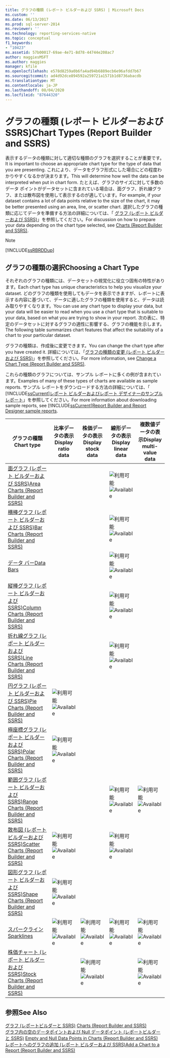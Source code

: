 ```yaml
---
title: グラフの種類 (レポート ビルダーおよび SSRS) | Microsoft Docs
ms.custom: ''
ms.date: 06/13/2017
ms.prod: sql-server-2014
ms.reviewer: ''
ms.technology: reporting-services-native
ms.topic: conceptual
f1_keywords:
- "10423"
ms.assetid: 57b00017-69ae-4e71-8d78-44744e208ac7
author: maggiesMSFT
ms.author: maggies
manager: kfile
ms.openlocfilehash: e578d8259a0b6fa4ad94b6889ecb6e96afdd7b67
ms.sourcegitcommit: ad4d92dce894592a259721a1571b1d8736abacdb
ms.translationtype: MT
ms.contentlocale: ja-JP
ms.lasthandoff: 08/04/2020
ms.locfileid: "87644320"
---
```

# <a name="chart-types-report-builder-and-ssrs"></a><span data-ttu-id="651c7-102">グラフの種類 (レポート ビルダーおよび SSRS)</span><span class="sxs-lookup"><span data-stu-id="651c7-102">Chart Types (Report Builder and SSRS)</span></span>
  <span data-ttu-id="651c7-103">表示するデータの種類に対して適切な種類のグラフを選択することが重要です。</span><span class="sxs-lookup"><span data-stu-id="651c7-103">It is important to choose an appropriate chart type for the type of data that you are presenting.</span></span> <span data-ttu-id="651c7-104">これにより、データをグラフ形式にした場合にどの程度わかりやすくなるかが決まります。</span><span class="sxs-lookup"><span data-stu-id="651c7-104">This will determine how well the data can be interpreted when put in chart form.</span></span> <span data-ttu-id="651c7-105">たとえば、グラフのサイズに対して多数のデータ ポイントがデータセットに含まれている場合は、面グラフ、折れ線グラフ、または散布図を使用して表示するのが適しています。</span><span class="sxs-lookup"><span data-stu-id="651c7-105">For example, if your dataset contains a lot of data points relative to the size of the chart, it may be better presented using an area, line, or scatter chart.</span></span> <span data-ttu-id="651c7-106">選択したグラフの種類に応じてデータを準備する方法の詳細については、「 [グラフ (レポート ビルダーおよび SSRS)](charts-report-builder-and-ssrs.md)」を参照してください。</span><span class="sxs-lookup"><span data-stu-id="651c7-106">For discussion on how to prepare your data depending on the chart type selected, see [Charts &#40;Report Builder and SSRS&#41;](charts-report-builder-and-ssrs.md).</span></span>  
  
> [!NOTE]  
>  [!INCLUDE[ssRBRDDup](../../includes/ssrbrddup-md.md)]  
  
## <a name="choosing-a-chart-type"></a><span data-ttu-id="651c7-107">グラフの種類の選択</span><span class="sxs-lookup"><span data-stu-id="651c7-107">Choosing a Chart Type</span></span>  
 <span data-ttu-id="651c7-108">それぞれのグラフの種類には、データセットの視覚化に役立つ固有の特性があります。</span><span class="sxs-lookup"><span data-stu-id="651c7-108">Each chart type has unique characteristics to help you visualize your dataset.</span></span> <span data-ttu-id="651c7-109">どのグラフの種類を使用してもデータを表示できますが、レポートに表示する内容に基づいて、データに適したグラフの種類を使用すると、データは読み取りやすくなります。</span><span class="sxs-lookup"><span data-stu-id="651c7-109">You can use any chart type to display your data, but your data will be easier to read when you use a chart type that is suitable to your data, based on what you are trying to show in your report.</span></span> <span data-ttu-id="651c7-110">次の表に、特定のデータセットに対するグラフの適性に影響する、グラフの機能を示します。</span><span class="sxs-lookup"><span data-stu-id="651c7-110">The following table summarizes chart features that affect the suitability of a chart to your particular dataset.</span></span>  
  
 <span data-ttu-id="651c7-111">グラフの種類は、作成後に変更できます。</span><span class="sxs-lookup"><span data-stu-id="651c7-111">You can change the chart type after you have created it.</span></span> <span data-ttu-id="651c7-112">詳細については、「[グラフの種類の変更 &#40;レポート ビルダーおよび SSRS&#41;](change-a-chart-type-report-builder-and-ssrs.md)」を参照してください。</span><span class="sxs-lookup"><span data-stu-id="651c7-112">For more information, see [Change a Chart Type &#40;Report Builder and SSRS&#41;](change-a-chart-type-report-builder-and-ssrs.md).</span></span>  
  
 <span data-ttu-id="651c7-113">これらの種類のグラフについては、サンプル レポートに多くの例が含まれています。</span><span class="sxs-lookup"><span data-stu-id="651c7-113">Examples of many of these types of charts are available as sample reports.</span></span> <span data-ttu-id="651c7-114">サンプル レポートをダウンロードする方法の詳細については、「 [!INCLUDE[ssCurrent](../../includes/sscurrent-md.md)][レポート ビルダーおよびレポート デザイナーのサンプル レポート](https://go.microsoft.com/fwlink/?LinkId=198283)」を参照してください。</span><span class="sxs-lookup"><span data-stu-id="651c7-114">For more information about downloading sample reports, see [!INCLUDE[ssCurrent](../../includes/sscurrent-md.md)][Report Builder and Report Designer sample reports](https://go.microsoft.com/fwlink/?LinkId=198283).</span></span>  
  
|<span data-ttu-id="651c7-115">グラフの種類</span><span class="sxs-lookup"><span data-stu-id="651c7-115">Chart type</span></span>|<span data-ttu-id="651c7-116">比率データの表示</span><span class="sxs-lookup"><span data-stu-id="651c7-116">Display ratio data</span></span>|<span data-ttu-id="651c7-117">株価データの表示</span><span class="sxs-lookup"><span data-stu-id="651c7-117">Display stock data</span></span>|<span data-ttu-id="651c7-118">線形データの表示</span><span class="sxs-lookup"><span data-stu-id="651c7-118">Display linear data</span></span>|<span data-ttu-id="651c7-119">複数値データの表示</span><span class="sxs-lookup"><span data-stu-id="651c7-119">Display multi-value data</span></span>|  
|----------------|------------------------|------------------------|-------------------------|-------------------------------|  
|[<span data-ttu-id="651c7-120">面グラフ (レポート ビルダーおよび SSRS)</span><span class="sxs-lookup"><span data-stu-id="651c7-120">Area Charts &#40;Report Builder and SSRS&#41;</span></span>](area-charts-report-builder-and-ssrs.md)|||<span data-ttu-id="651c7-121">![利用可能](../media/greencheck.gif "利用可能")</span><span class="sxs-lookup"><span data-stu-id="651c7-121">![Available](../media/greencheck.gif "Available")</span></span>||  
|[<span data-ttu-id="651c7-122">横棒グラフ (レポート ビルダーおよび SSRS)</span><span class="sxs-lookup"><span data-stu-id="651c7-122">Bar Charts &#40;Report Builder and SSRS&#41;</span></span>](bar-charts-report-builder-and-ssrs.md)|||<span data-ttu-id="651c7-123">![利用可能](../media/greencheck.gif "利用可能")</span><span class="sxs-lookup"><span data-stu-id="651c7-123">![Available](../media/greencheck.gif "Available")</span></span>||  
|[<span data-ttu-id="651c7-124">データ バー</span><span class="sxs-lookup"><span data-stu-id="651c7-124">Data Bars</span></span>](sparklines-and-data-bars-report-builder-and-ssrs.md)|||<span data-ttu-id="651c7-125">![利用可能](../media/greencheck.gif "利用可能")</span><span class="sxs-lookup"><span data-stu-id="651c7-125">![Available](../media/greencheck.gif "Available")</span></span>||  
|[<span data-ttu-id="651c7-126">縦棒グラフ (レポート ビルダーおよび SSRS)</span><span class="sxs-lookup"><span data-stu-id="651c7-126">Column Charts &#40;Report Builder and SSRS&#41;</span></span>](column-charts-report-builder-and-ssrs.md)|||<span data-ttu-id="651c7-127">![利用可能](../media/greencheck.gif "利用可能")</span><span class="sxs-lookup"><span data-stu-id="651c7-127">![Available](../media/greencheck.gif "Available")</span></span>||  
|[<span data-ttu-id="651c7-128">折れ線グラフ (レポート ビルダーおよび SSRS)</span><span class="sxs-lookup"><span data-stu-id="651c7-128">Line Charts &#40;Report Builder and SSRS&#41;</span></span>](line-charts-report-builder-and-ssrs.md)|||<span data-ttu-id="651c7-129">![利用可能](../media/greencheck.gif "利用可能")</span><span class="sxs-lookup"><span data-stu-id="651c7-129">![Available](../media/greencheck.gif "Available")</span></span>||  
|[<span data-ttu-id="651c7-130">円グラフ &#40;レポート ビルダーおよび SSRS&#41;</span><span class="sxs-lookup"><span data-stu-id="651c7-130">Pie Charts &#40;Report Builder and SSRS&#41;</span></span>](pie-charts-report-builder-and-ssrs.md)|<span data-ttu-id="651c7-131">![利用可能](../media/greencheck.gif "利用可能")</span><span class="sxs-lookup"><span data-stu-id="651c7-131">![Available](../media/greencheck.gif "Available")</span></span>||||  
|[<span data-ttu-id="651c7-132">極座標グラフ (レポート ビルダーおよび SSRS)</span><span class="sxs-lookup"><span data-stu-id="651c7-132">Polar Charts &#40;Report Builder and SSRS&#41;</span></span>](polar-charts-report-builder-and-ssrs.md)|<span data-ttu-id="651c7-133">![利用可能](../media/greencheck.gif "利用可能")</span><span class="sxs-lookup"><span data-stu-id="651c7-133">![Available](../media/greencheck.gif "Available")</span></span>||||  
|[<span data-ttu-id="651c7-134">範囲グラフ (レポート ビルダーおよび SSRS)</span><span class="sxs-lookup"><span data-stu-id="651c7-134">Range Charts &#40;Report Builder and SSRS&#41;</span></span>](range-charts-report-builder-and-ssrs.md)|||<span data-ttu-id="651c7-135">![利用可能](../media/greencheck.gif "利用可能")</span><span class="sxs-lookup"><span data-stu-id="651c7-135">![Available](../media/greencheck.gif "Available")</span></span>|<span data-ttu-id="651c7-136">![利用可能](../media/greencheck.gif "利用可能")</span><span class="sxs-lookup"><span data-stu-id="651c7-136">![Available](../media/greencheck.gif "Available")</span></span>|  
|[<span data-ttu-id="651c7-137">散布図 (レポート ビルダーおよび SSRS)</span><span class="sxs-lookup"><span data-stu-id="651c7-137">Scatter Charts &#40;Report Builder and SSRS&#41;</span></span>](scatter-charts-report-builder-and-ssrs.md)|<span data-ttu-id="651c7-138">![利用可能](../media/greencheck.gif "利用可能")</span><span class="sxs-lookup"><span data-stu-id="651c7-138">![Available](../media/greencheck.gif "Available")</span></span>||<span data-ttu-id="651c7-139">![利用可能](../media/greencheck.gif "利用可能")</span><span class="sxs-lookup"><span data-stu-id="651c7-139">![Available](../media/greencheck.gif "Available")</span></span>||  
|[<span data-ttu-id="651c7-140">図形グラフ (レポート ビルダーおよび SSRS)</span><span class="sxs-lookup"><span data-stu-id="651c7-140">Shape Charts &#40;Report Builder and SSRS&#41;</span></span>](shape-charts-report-builder-and-ssrs.md)|<span data-ttu-id="651c7-141">![利用可能](../media/greencheck.gif "利用可能")</span><span class="sxs-lookup"><span data-stu-id="651c7-141">![Available](../media/greencheck.gif "Available")</span></span>||||  
|[<span data-ttu-id="651c7-142">スパークライン</span><span class="sxs-lookup"><span data-stu-id="651c7-142">Sparklines</span></span>](sparklines-and-data-bars-report-builder-and-ssrs.md)|<span data-ttu-id="651c7-143">![利用可能](../media/greencheck.gif "利用可能")</span><span class="sxs-lookup"><span data-stu-id="651c7-143">![Available](../media/greencheck.gif "Available")</span></span>|<span data-ttu-id="651c7-144">![利用可能](../media/greencheck.gif "利用可能")</span><span class="sxs-lookup"><span data-stu-id="651c7-144">![Available](../media/greencheck.gif "Available")</span></span>|<span data-ttu-id="651c7-145">![利用可能](../media/greencheck.gif "利用可能")</span><span class="sxs-lookup"><span data-stu-id="651c7-145">![Available](../media/greencheck.gif "Available")</span></span>|<span data-ttu-id="651c7-146">![利用可能](../media/greencheck.gif "利用可能")</span><span class="sxs-lookup"><span data-stu-id="651c7-146">![Available](../media/greencheck.gif "Available")</span></span>|  
|[<span data-ttu-id="651c7-147">株価チャート (レポート ビルダーおよび SSRS)</span><span class="sxs-lookup"><span data-stu-id="651c7-147">Stock Charts &#40;Report Builder and SSRS&#41;</span></span>](stock-charts-report-builder-and-ssrs.md)||<span data-ttu-id="651c7-148">![利用可能](../media/greencheck.gif "利用可能")</span><span class="sxs-lookup"><span data-stu-id="651c7-148">![Available](../media/greencheck.gif "Available")</span></span>||<span data-ttu-id="651c7-149">![利用可能](../media/greencheck.gif "利用可能")</span><span class="sxs-lookup"><span data-stu-id="651c7-149">![Available](../media/greencheck.gif "Available")</span></span>|  
  
## <a name="see-also"></a><span data-ttu-id="651c7-150">参照</span><span class="sxs-lookup"><span data-stu-id="651c7-150">See Also</span></span>  
 <span data-ttu-id="651c7-151">[グラフ &#40;レポートビルダーと SSRS&#41;](charts-report-builder-and-ssrs.md) </span><span class="sxs-lookup"><span data-stu-id="651c7-151">[Charts &#40;Report Builder and SSRS&#41;](charts-report-builder-and-ssrs.md) </span></span>  
 <span data-ttu-id="651c7-152">[グラフ内の空のデータポイントおよび Null データポイント &#40;レポートビルダーと SSRS&#41;](empty-and-null-data-points-in-charts-report-builder-and-ssrs.md) </span><span class="sxs-lookup"><span data-stu-id="651c7-152">[Empty and Null Data Points in Charts &#40;Report Builder and SSRS&#41;](empty-and-null-data-points-in-charts-report-builder-and-ssrs.md) </span></span>  
 [<span data-ttu-id="651c7-153">レポートへのグラフの追加 &#40;レポート ビルダーおよび SSRS&#41;</span><span class="sxs-lookup"><span data-stu-id="651c7-153">Add a Chart to a Report &#40;Report Builder and SSRS&#41;</span></span>](add-a-chart-to-a-report-report-builder-and-ssrs.md)  
  
  
